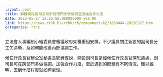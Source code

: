 ```yaml
---
layout: post
title: 鄭鍾偉指副司長可於跨部門多做協調並加強合作力度
date: 2022-05-27 12:26:59.000000000 +08:00
link: https://news.rthk.hk/rthk/ch/component/k2/1650444-20220527.htm
categories: rthk
---
```


立法會人事編制小組委員會審議政府架構重組安排，不少議員關注新設的副司長分工欠清晰，及如何能改善內部協調工作。

候任行政長官辦公室秘書長鄭鍾偉說，開設副司長是經候任行政長官深思熟慮，副司長可在跨部門多做協調，加強合作力度。至於遇到的問題有不同情況，難以說明，去到什麼程度就如何處理。
